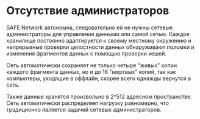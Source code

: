 # Отсутствие администраторов
SAFE Network автономна, следовательно ей не нужны сетевые администраторы для управления данными или самой сетью. Каждое хранилище постоянно адаптируется к своему местному окружению и непрерывные проверки целостности данных обнаруживают поломки и изменения фрагментов данных с помощью проверки хешей.

Сеть автоматически  сохраняет не только четыре "живых" копии каждого фрагмента данных, но и до 16 "мертвых" копий, так как компьютеры, уходящие в оффлайн, скорее всего однажды вернутся в сеть.

Также данные хранятся произвольно в 2^512 адресном пространстве. Сеть автоматически распределяет нагрузку равномерно, что традиционно является задачей сетевых администраторов.

